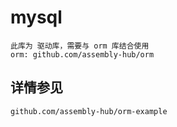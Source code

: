 # mysql
```
此库为 驱动库，需要与 orm 库结合使用
orm: github.com/assembly-hub/orm
```
## 详情参见
```
github.com/assembly-hub/orm-example
```
